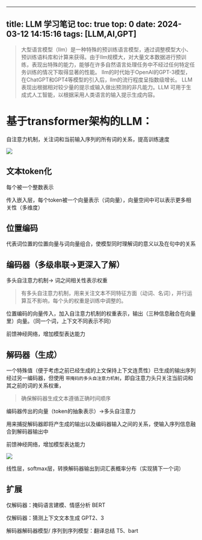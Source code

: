 
---
title: LLM 学习笔记
toc: true
top: 0
date: 2024-03-12 14:15:16
tags: [LLM,AI,GPT]  
---

> 大型语言模型（llm）是一种特殊的预训练语言模型，通过调整模型大小、预训练语料库和计算来获得。由于llm规模大，对大量文本数据进行预训练，表现出特殊的能力，能够在许多自然语言处理任务中不经过任何特定任务训练的情况下取得显著的性能。
llm的时代始于OpenAI的GPT-3模型，在ChatGPT和GPT4等模型的引入后，llm的流行程度呈指数级增长。
LLM 表现出根据相对较少量的提示或输入做出预测的非凡能力。LLM 可用于生成式人工智能，以根据采用人类语言的输入提示生成内容。

<!-- more -->
# 基于transformer架构的LLM：
自注意力机制，关注词和当前输入序列的所有词的关系，提高训练速度

![](https://picstorage.danielniu.me/imgs/20240312221224.png)
## 文本token化

每个被一个整数表示

传入嵌入层，每个token被一个向量表示（词向量），向量空间中可以表示更多相关性（多维度）

## 位置编码

代表词位置的位置向量与词向量组合，使模型同时理解词的意义以及在句中的关系

## 编码器（多级串联->更深入了解）

多头自注意力机制-> 词之间相关性表示权重

> 有多头自注意力机制，用来关注文本不同特征方面（动词、名词），并行运算互不影响，每个头的权重是训练中调整的。

位置编码的向量传入，加入自注意力机制的权重表示，输出（三种信息融合在向量里）向量。（同一个词，上下文不同表示不同）

前馈神经网络，增加模型表达能力

## 解码器（生成）

一个特殊值（便于考虑之前已经生成的上文保持上下文连贯性）已生成的输出序列经过另一编码器，但使用 `带掩码的多头自注意力机制`，即自注意力头只关注当前词和其之前的词的关系权重，

> 确保解码器生成文本遵循正确时间顺序

编码器传出的向量（token的抽象表示）->多头自注意力

用来捕捉解码器即将产生成的输出以及编码器输入之间的关系，使输入序列信息融合到解码器输出中

前馈神经网络，增加模型表达能力

![](https://picstorage.danielniu.me/imgs/20240312221223.png)

线性层，softmax层，转换解码器输出到词汇表概率分布（实现猜下一个词）

## 扩展

仅解码器：掩码语言建模、情感分析 BERT

仅解码器：猜测上下文文本生成 GPT2、3

解码器解码器模型/ 序列到序列模型：翻译总结  T5、bart